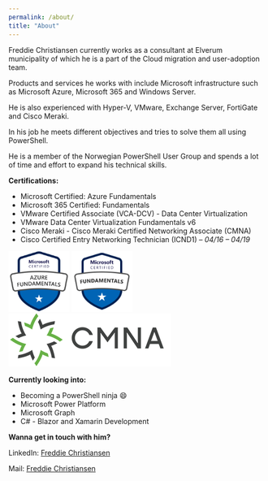 ```yaml
---
permalink: /about/
title: "About"
---
```


Freddie Christiansen currently works as a consultant at Elverum municipality of which he is a part of the Cloud migration and user-adoption team.

Products and services he works with include Microsoft infrastructure such as Microsoft Azure, Microsoft 365 and Windows Server.

He is also experienced with Hyper-V, VMware, Exchange Server, FortiGate and Cisco Meraki.

In his job he meets different objectives and tries to solve them all using PowerShell.

He is a member of the Norwegian PowerShell User Group and spends a lot of time and effort to expand his technical skills.
  
  
 
**Certifications:**

* Microsoft Certified: Azure Fundamentals
* Microsoft 365 Certified: Fundamentals
* VMware Certified Associate (VCA-DCV) - Data Center Virtualization
* VMware Data Center Virtualization Fundamentals v6
* Cisco Meraki - Cisco Meraki Certified Networking Associate (CMNA)
* Cisco Certified Entry Networking Technician (ICND1) – *04/16 – 04/19*


<img src="/assets/images/azure-fundamentals-600x600.png" alt="AZ900" width="120" height="120">

<img src="/assets/images/microsoft-certified-fundamentals-badge.svg" alt="MS365" width="120" height="120">

<img src="/assets/images/CMNA.png" alt="MS365" width="320" height="105">




**Currently looking into:**

* Becoming a PowerShell ninja :smile:
* Microsoft Power Platform
* Microsoft Graph
* C# - Blazor and Xamarin Development


**Wanna get in touch with him?**

LinkedIn: [Freddie Christiansen](<https://www.linkedin.com/in/freddie-christiansen-64305b106>)

Mail: [Freddie Christiansen](<mailto:freddie@cloudpilot.no>)



